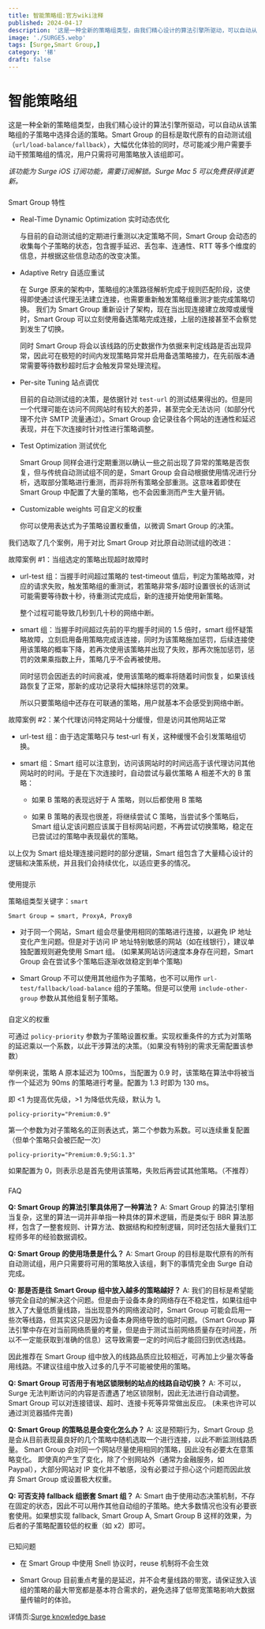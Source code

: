```yaml
---
title: 智能策略组:官方wiki注释
published: 2024-04-17
description: '这是一种全新的策略组类型，由我们精心设计的算法引擎所驱动，可以自动从该策略组的子策略中选择合适的策略。'
image: './SURGE5.webp'
tags: [Surge,Smart Group,]
category: '梯'
draft: false 
---
```

# 智能策略组

这是一种全新的策略组类型，由我们精心设计的算法引擎所驱动，可以自动从该策略组的子策略中选择合适的策略。Smart Group 的目标是取代原有的自动测试组（`url/load-balance/fallback`），大幅优化体验的同时，尽可能减少用户需要手动干预策略组的情况，用户只需将可用策略放入该组即可。

_该功能为 Surge iOS 订阅功能，需要订阅解锁。Surge Mac 5 可以免费获得该更新。_

###

Smart Group 特性

- Real-Time Dynamic Optimization 实时动态优化

    与目前的自动测试组的定期进行重测以决定策略不同，Smart Group 会动态的收集每个子策略的状态，包含握手延迟、丢包率、连通性、RTT 等多个维度的信息，并根据这些信息动态的改变决策。

- Adaptive Retry 自适应重试

    在 Surge 原来的架构中，策略组的决策路径解析完成于规则匹配阶段，这使得即使通过该代理无法建立连接，也需要重新触发策略组重测才能完成策略切换。 我们为 Smart Group 重新设计了架构，现在当出现连接建立故障或缓慢时，Smart Group 可以立刻使用备选策略完成连接，上层的连接甚至不会察觉到发生了切换。

    同时 Smart Group 将会以该线路的历史数据作为依据来判定线路是否出现异常，因此可在极短的时间内发现策略异常并启用备选策略接力，在先前版本通常需要等待数秒超时后才会触发异常处理流程。

- Per-site Tuning 站点调优

    目前的自动测试组的决策，是依据针对 `test-url` 的测试结果得出的。但是同一个代理可能在访问不同网站时有较大的差异，甚至完全无法访问（如部分代理不允许 SMTP 流量通过）。Smart Group 会记录往各个网站的连通性和延迟表现，并在下次连接时针对性进行策略调整。

- Test Optimization 测试优化

    Smart Group 同样会进行定期重测以确认一些之前出现了异常的策略是否恢复，但与传统自动测试组不同的是，Smart Group 会自动根据使用情况进行分析，选取部分策略进行重测，而非将所有策略全部重测。这意味着即使在 Smart Group 中配置了大量的策略，也不会因重测而产生大量开销。

- Customizable weights 可自定义的权重

    你可以使用表达式为子策略设置权重值，以微调 Smart Group 的决策。

我们选取了几个案例，用于对比 Smart Group 对比原自动测试组的改进：

故障案例 #1：当组选定的策略出现超时故障时[](https://kb.nssurge.com/surge-knowledge-base/v/zh/guidelines/smart-group#gu-zhang-an-li-1-dang-zu-xuan-ding-de-ce-lve-chu-xian-chao-shi-gu-zhang-shi)

- url-test 组：当握手时间超过策略的 test-timeout 值后，判定为策略故障，对应的请求失败，触发策略组的重测试，若策略非常多/超时设置很长的话测试可能需要等待数十秒，待重测试完成后，新的连接开始使用新策略。

    整个过程可能导致几秒到几十秒的网络中断。

- smart 组：当握手时间超过先前的平均握手时间的 1.5 倍时，smart 组怀疑策略故障，立刻启用备用策略完成该连接，同时为该策略施加惩罚，后续连接使用该策略的概率下降，若再次使用该策略并出现了失败，那再次施加惩罚，惩罚的效果乘指数上升，策略几乎不会再被使用。

    同时惩罚会因逝去的时间衰减，使用该策略的概率将随着时间恢复，如果该线路恢复了正常，那新的成功记录将大幅抹除惩罚的效果。

    所以只要策略组中还存在可联通的策略，用户就基本不会感受到网络中断。

故障案例 #2：某个代理访问特定网站十分缓慢，但是访问其他网站正常[](https://kb.nssurge.com/surge-knowledge-base/v/zh/guidelines/smart-group#gu-zhang-an-li-2-mou-ge-dai-li-fang-wen-te-ding-wang-zhan-shi-fen-huan-man-dan-shi-fang-wen-qi-ta-wa)

- url-test 组：由于选定策略只与 test-url 有关，这种缓慢不会引发策略组切换。

- smart 组：Smart 组可以注意到，访问该网站时的时间远高于该代理访问其他网站时的时间。于是在下次连接时，自动尝试与最优策略 A 相差不大的 B 策略：

  - 如果 B 策略的表现远好于 A 策略，则以后都使用 B 策略

  - 如果 B 策略的表现也很差，将继续尝试 C 策略，当尝试多个策略后，Smart 组认定该问题应该属于目标网站问题，不再尝试切换策略，稳定在已尝试过的策略中表现最优的策略。

以上仅为 Smart 组处理连接问题时的部分逻辑，Smart 组包含了大量精心设计的逻辑和决策系统，并且我们会持续优化，以适应更多的情况。

###

使用提示

策略组类型关键字：`smart`

`Smart Group = smart, ProxyA, ProxyB`

- 对于同一个网站，Smart 组会尽量使用相同的策略进行连接，以避免 IP 地址变化产生问题。但是对于访问 IP 地址特别敏感的网站（如在线银行），建议单独配置规则避免使用 Smart 组。 (如果某网站访问速度本身存在问题，Smart Group 会在尝试多个策略后逐渐收敛稳定到单个策略)

- Smart Group 不可以使用其他组作为子策略，也不可以用作 `url-test/fallback/load-balance` 组的子策略。但是可以使用 `include-other-group` 参数从其他组复制子策略。

###

自定义的权重

可通过 `policy-priority` 参数为子策略设置权重。实现权重条件的方式为对策略的延迟乘以一个系数，以此干涉算法的决策。（如果没有特别的需求无需配置该参数）

举例来说，策略 A 原本延迟为 100ms，当配置为 0.9 时，该策略在算法中将被当作一个延迟为 90ms 的策略进行考量。配置为 1.3 时即为 130 ms。

即 <1 为提高优先级，>1 为降低优先级，默认为 1。

`policy-priority="Premium:0.9"`

第一个参数为对子策略名的正则表达式，第二个参数为系数。可以连续重复配置（但单个策略只会被匹配一次）

`policy-priority="Premium:0.9;SG:1.3"`

如果配置为 0，则表示总是首先使用该策略，失败后再尝试其他策略。（不推荐）

###

FAQ

**Q: Smart Group 的算法引擎具体用了一种算法？** A: Smart Group 的算法引擎相当复杂，这里的算法一词并非单指一种具体的算术逻辑，而是类似于 BBR 算法那样，包含了一整套规则、计算方法、数据结构和控制逻辑，同时还包括大量我们工程师多年的经验数据调校。

**Q: Smart Group 的使用场景是什么？** A: Smart Group 的目标是取代原有的所有自动测试组，用户只需要将可用的策略放入该组，剩下的事情完全由 Surge 自动完成。

**Q: 那是否是往 Smart Group 组中放入越多的策略越好？** A: 我们的目标是希望能够完全自动的解决这个问题。但是由于设备本身的网络存在不稳定性，如果往组中放入了大量低质量线路，当出现意外的网络波动时，Smart Group 可能会启用一些次等线路，但其实这只是因为设备本身网络导致的临时问题。（Smart Group 算法引擎中存在对当前网络质量的考量，但是由于测试当前网络质量存在时间差，所以不一定能获取到准确的信息）这导致需要一定的时间后才能回归到优选线路。

因此推荐在 Smart Group 组中放入的线路品质应比较相近，可再加上少量次等备用线路。不建议往组中放入过多的几乎不可能被使用的策略。

**Q: Smart Group 可否用于有地区锁限制的站点的线路自动切换？** A: 不可以，Surge 无法判断访问的内容是否遭遇了地区锁限制，因此无法进行自动调整。Smart Group 可以对连接错误、超时、连接卡死等异常做出反应。 (未来也许可以通过浏览器插件完善)

**Q: Smart Group 的策略总是会变化怎么办？** A: 这是预期行为，Smart Group 总是会从目前表现最良好的几个策略中随机选取一个进行连接，以此不断监测线路质量。 Smart Group 会对同一个网站尽量使用相同的策略，因此没有必要太在意策略变化。 即使真的产生了变化，除了个别网站外（通常为金融服务，如 Paypal），大部分网站对 IP 变化并不敏感，没有必要过于担心这个问题而因此放弃 Smart Group 或设置极大权重。

**Q: 可否支持 fallback 组嵌套 Smart 组？** A: Smart 由于使用动态决策机制，不存在固定的状态，因此不可以用作其他自动组的子策略。绝大多数情况也没有必要嵌套使用。如果想实现 fallback, Smart Group A, Smart Group B 这样的效果，为后者的子策略配置较低的权重（如 x2）即可。

###

已知问题

- 在 Smart Group 中使用 Snell 协议时，reuse 机制将不会生效

- Smart Group 目前重点考量的是延迟，并不会考量线路的带宽，请保证放入该组的策略的最大带宽都是基本符合需求的，避免选择了低带宽策略影响大数据量传输时的体验。

详情页:[Surge knowledge base](https://kb.nssurge.com/surge-knowledge-base/v/zh/guidelines/smart-group#gu-zhang-an-li-1-dang-zu-xuan-ding-de-ce-lve-chu-xian-chao-shi-gu-zhang-shi)
